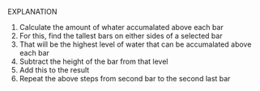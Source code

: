 EXPLANATION

1. Calculate the amount of whater accumalated above each bar
2. For this, find the tallest bars on either sides of a selected bar
3. That will be the highest level of water that can be accumalated above each bar
4. Subtract the height of the bar from that level
5. Add this to the result
6. Repeat the above steps from second bar to the second last bar